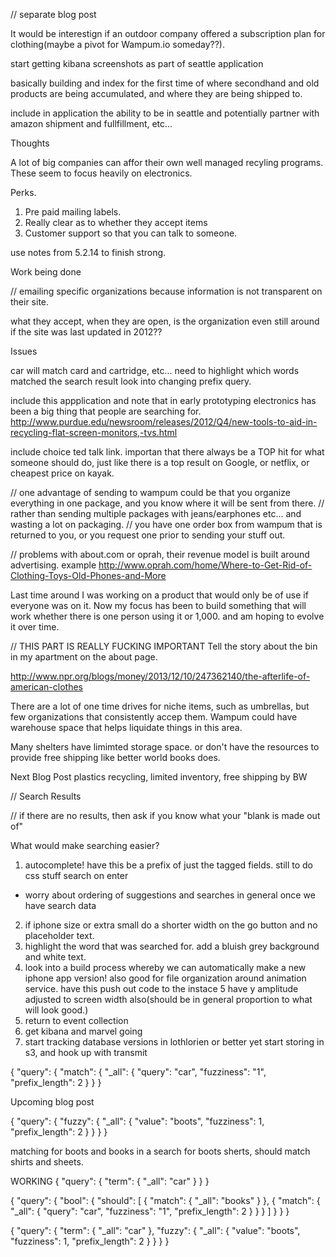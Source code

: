// separate blog post

It would be interestign if an outdoor company offered a subscription plan for clothing(maybe a pivot for Wampum.io someday??).

start getting kibana screenshots as part of seattle application

basically building and index for the first time of where secondhand and old products are being accumulated, and where they are being shipped to.


include in application the ability to be in seattle and potentially partner with amazon shipment and fullfillment, etc...

Thoughts

A lot of big companies can affor their own well managed recyling programs. These seem to focus heavily on electronics. 

Perks. 
1. Pre paid mailing labels. 
2. Really clear as to whether they accept items
3. Customer support so that you can talk to someone.

use notes from 5.2.14 to finish strong.

Work being done

// emailing specific organizations because information is not transparent on their site. 

what they accept, when they are open, is the organization even still around if the site was last updated in 2012??

Issues

car will match card and cartridge, etc...
need to highlight which words matched the search result
look into changing prefix query.


include this appplication and note that in early prototyping electronics has been a big thing that people are searching for.
http://www.purdue.edu/newsroom/releases/2012/Q4/new-tools-to-aid-in-recycling-flat-screen-monitors,-tvs.html

include choice ted talk link. importan that there always be a TOP hit for what someone should do, just like there is a top result on Google, or netflix, or cheapest price on kayak.

// one advantage of sending to wampum could be that you organize everything in one package, and you know where it will be sent from there.
// rather than sending multiple packages with jeans/earphones etc... and wasting a lot on packaging.
// you have one order box from wampum that is returned to you, or you request one prior to sending your stuff out.

// problems with about.com or oprah, their revenue model is built around advertising. example
http://www.oprah.com/home/Where-to-Get-Rid-of-Clothing-Toys-Old-Phones-and-More

Last time around I was working on a product that would only be of use if everyone was on it.
Now my focus has been to build something that will work whether there is one person using it or 1,000. and am hoping to evolve it over time.


// THIS PART IS REALLY FUCKING IMPORTANT
Tell the story about the bin in my apartment on the about page.

http://www.npr.org/blogs/money/2013/12/10/247362140/the-afterlife-of-american-clothes

There are a lot of one time drives for niche items, such as umbrellas, but few organizations that consistently accep them. Wampum could have warehouse space that helps liquidate things in this area.

Many shelters have limimted storage space. or don't have the resources to provide free shipping like better world books does.

Next Blog Post
plastics recycling, limited inventory, free shipping by BW

// Search Results

// if there are no results, then ask if you know what your "blank is made out of"

What would make searching easier?

1. autocomplete! have this be a prefix of just the tagged fields.
still to do
css stuff
search on enter

- worry about ordering of suggestions and searches in general once we have search data

2. if iphone size or extra small do a shorter width on the go button and no placeholder text.
3. highlight the word that was searched for. add a bluish grey background and white text.
4. look into a build process whereby we can automatically make a new iphone app version! also good for file organization around animation service. have this push out code to the instace
5 have y amplitude adjusted to screen width also(should be in general proportion to what will look good.)
6. return to event collection
7. get kibana and marvel going
8. start tracking database versions in lothlorien or better yet start storing in s3, and hook up with transmit


{
    "query": {
        "match": {
            "_all": {
            "query": "car",
            "fuzziness": "1",
            "prefix_length": 2
        }
    }
}




Upcoming blog post

{
    "query": {
        "fuzzy": {
            "_all": {
                "value": "boots",
                "fuzziness": 1,
                "prefix_length": 2
            }
        }
    }
}

matching for boots and books
in a search for boots sherts, should match shirts and sheets.

WORKING
{
    "query": {
        "term": {
            "_all": "car"
        }
    }
}

{
    "query": {
        "bool": {
            "should": [
                {
                    "match": {
                        "_all": "books"
                    }
                },
                {
                    "match": {
                            "_all": {
                            "query": "car",
                            "fuzziness": "1",
                            "prefix_length": 2
                        }
                    }
                }
            ]
        }
    }
}



{
    "query": {
        "term": {
            "_all": "car"
        },
        "fuzzy": {
            "_all": {
                "value": "boots",
                "fuzziness": 1,
                "prefix_length": 2
            }
        }
    }
}
